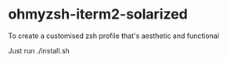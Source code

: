 # ohmyzsh-iterm2-solarized
To create a customised zsh profile that's aesthetic and functional

Just run ./install.sh